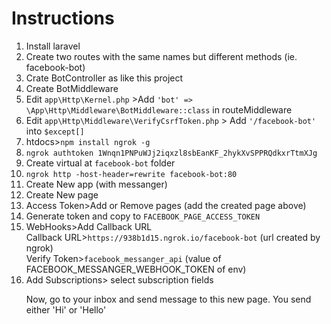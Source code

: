 <h1>Instructions</h1>
<ol>
<li>Install laravel</li>
<li>Create two routes with the same names but different methods (ie. facebook-bot)</li>
<li>Crate BotController as like this project</li>
<li>Create BotMiddleware</li>
<li>Edit <code>app\Http\Kernel.php</code> >Add <code>'bot' => \App\Http\Middleware\BotMiddleware::class</code> in routeMiddleware</li>
<li>Edit <code>app\Http\Middleware\VerifyCsrfToken.php</code> > Add <code>'/facebook-bot'</code> into <code>$except[]</code></li>
<li>htdocs><code>npm install ngrok -g</code></li>
<li><code>ngrok authtoken 1Wnqn1PNPuWJj2iqxzl8sbEanKF_2hykXvSPPRQdkxrTtmXJg</code></li>
<li>Create virtual at <code>facebook-bot</code> folder</li>
<li><code>ngrok http -host-header=rewrite facebook-bot:80</code></li>
<li>Create New app (with messanger)</li>
<li>Create New page</li>
<li>Access Token>Add or Remove pages (add the created page above)</li>
<li>Generate token and copy to <code>FACEBOOK_PAGE_ACCESS_TOKEN</code></li>
<li>WebHooks>Add Callback URL<br/>
Callback URL><code>https://938b1d15.ngrok.io/facebook-bot</code> (url created by ngrok)<br/>
Verify Token><code>facebook_messanger_api</code> (value of FACEBOOK_MESSANGER_WEBHOOK_TOKEN of env)</li>
<li>Add Subscriptions> select subscription fields</li>
<p>Now, go to your inbox and send message to this new page. You send either 'Hi' or 'Hello'</p>